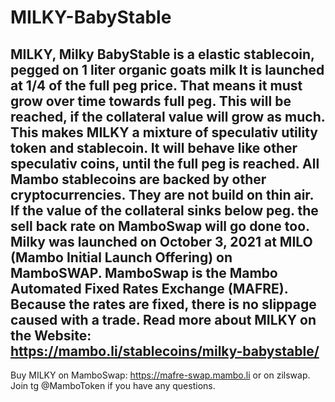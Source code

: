 # MILKY-BabyStable
MILKY, Milky BabyStable is a elastic stablecoin, pegged on 1 liter organic goats milk
It is launched at 1/4 of the full peg price.
That means it must grow over time towards full peg. This will be reached, if the collateral value will grow as much.
This makes MILKY a mixture of speculativ utility token and stablecoin. It will behave like other speculativ coins, until the full peg is reached.
All Mambo stablecoins are backed by other cryptocurrencies.
They are not build on thin air. If the value of the collateral sinks below peg. the sell back rate on MamboSwap will go done too.
Milky was launched on October 3, 2021 at MILO (Mambo Initial Launch Offering) on MamboSWAP.
MamboSwap is the Mambo Automated Fixed Rates Exchange (MAFRE).
Because the rates are fixed, there is no slippage caused with a trade.
Read more about MILKY on the Website:
https://mambo.li/stablecoins/milky-babystable/
---
Buy MILKY on MamboSwap: https://mafre-swap.mambo.li
or on zilswap.
Join tg @MamboToken if you have any questions.
